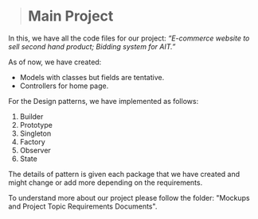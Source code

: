 ># Main Project

In this, we have all the code files for our project:  _“E-commerce website to sell second hand product; Bidding system for AIT.”_

As of now, we have created:
- Models with classes but fields are tentative.
- Controllers for home page.

For the Design patterns, we have implemented as follows:
1. Builder
2. Prototype
3. Singleton
4. Factory
5. Observer
6. State

The details of pattern is given each package that we have created and might change or add more depending on the requirements.

To understand more about our project please follow the folder: "Mockups and Project Topic Requirements Documents".
